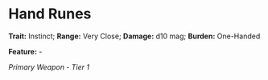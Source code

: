 # Hand Runes

**Trait:** Instinct; **Range:** Very Close; **Damage:** d10 mag; **Burden:** One-Handed

**Feature:** -

*Primary Weapon - Tier 1*
